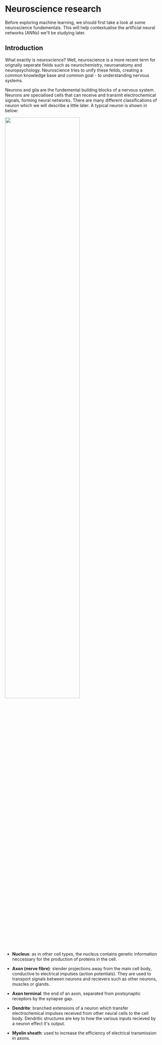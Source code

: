 # Neuroscience research

Before exploring machine learning, we should first take a look at some neuroscience fundementals. This will help contextualise the
artificial neural networks (ANNs) we'll be studying later.


## Introduction

What exactly is neuroscience? Well, neuroscience is a more recent term for orignally seperate fields such as neurochemistry,
neuroanatomy and neuropsychology. Neuroscience tries to unify these feilds, creating a common knowledge base and common goal -
to understanding nervous systems.

Neurons and gila are the fundemental building blocks of a nervous system. Neurons are specialised cells that can receive and
transmit electrochemical signals, forming neural networks. There are many different classifications of neuron which we will
describe a little later. A typical neuron is shown in below:

<p>
  <img width='70%' src='https://teachmeanatomy.info/wp-content/uploads/Structure-of-a-Neurone.jpg'>
</p>

* **Nucleus**: as in other cell types, the nucleus contains genetic information neccessary for the production of proteins in the
  cell.
  
* **Axon (nerve fibre)**: slender projections away from the main cell body, conductive to electrical impulses (action potentials). 
  They are used to transport signals between neurons and recievers such as other neurons, muscles or glands.
  
* **Axon terminal**: the end of an axon, separated from postsynaptic receptors by the synapse gap.

* **Dendrite**: branched extensions of a neuron which transfer electrochemical impulses received from other neural cells to the
  cell body. Dendritic structures are key to how the various inputs recieved by a neuron effect it's output.

* **Myelin sheath**: used to increase the efficiency of electrical transmission in axons.
